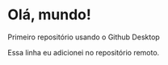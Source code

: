 # Olá, mundo!

 Primeiro repositório usando o Github Desktop

Essa linha eu adicionei no repositório remoto.
